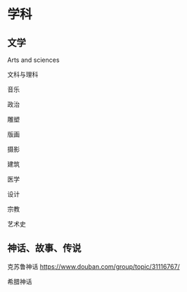 # 学科

## 文学

Arts and sciences

文科与理科

音乐

政治

雕塑

版画

摄影

建筑

医学

设计

宗教

艺术史

## 神话、故事、传说

克苏鲁神话
https://www.douban.com/group/topic/31116767/

希腊神话